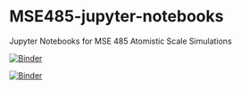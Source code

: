 # MSE485-jupyter-notebooks
Jupyter Notebooks for MSE 485 Atomistic Scale Simulations


[![Binder](https://mybinder.org/badge_logo.svg)](https://mybinder.org/v2/gh/stattlab/MSE485-jupyter-notebooks/HEAD?urlpath=%2Fdoc%2Ftree%2F03-LJ-shift-truncate-xplor.ipynb)

[![Binder](https://mybinder.org/badge_logo.svg)](https://mybinder.org/v2/gh/stattlab/MSE485-jupyter-notebooks/HEAD?urlpath=%2Fdoc%2Ftree%2F02-molecule-definition.ipynb)
